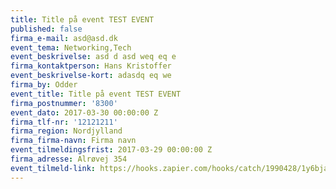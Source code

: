 ```yaml
---
title: Title på event TEST EVENT
published: false
firma_e-mail: asd@asd.dk
event_tema: Networking,Tech
event_beskrivelse: asd d asd weq eq e
firma_kontaktperson: Hans Kristoffer
event_beskrivelse-kort: adasdq eq we
firma_by: Odder
event_title: Title på event TEST EVENT
firma_postnummer: '8300'
event_dato: 2017-03-30 00:00:00 Z
firma_tlf-nr: '12121211'
firma_region: Nordjylland
firma_firma-navn: Firma navn
event_tilmeldingsfrist: 2017-03-29 00:00:00 Z
firma_adresse: Alrøvej 354
event_tilmeld-link: https://hooks.zapier.com/hooks/catch/1990428/1y6bja/
---
```


